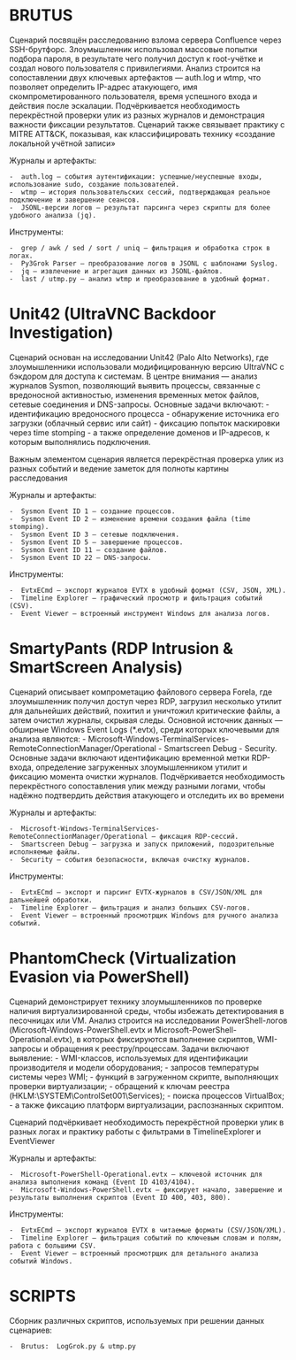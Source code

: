 #  BRUTUS
  Сценарий посвящён расследованию взлома сервера Confluence через SSH-брутфорс.
  Злоумышленник использовал массовые попытки подбора пароля, в результате чего получил доступ к root-учётке и создал нового пользователя с привилегиями.
  Анализ строится на сопоставлении двух ключевых артефактов — auth.log и wtmp, что позволяет определить IP-адрес атакующего, имя скомпрометированного пользователя, время успешного входа и действия после эскалации.
  Подчёркивается необходимость перекрёстной проверки улик из разных журналов и демонстрация важности фиксации результатов.
  Сценарий также связывает практику с MITRE ATT&CK, показывая, как классифицировать технику «создание локальной учётной записи»

  Журналы и артефакты:

    -  auth.log — события аутентификации: успешные/неуспешные входы, использование sudo, создание пользователей.
    -  wtmp — история пользовательских сессий, подтверждающая реальное подключение и завершение сеансов.
    -  JSONL-версии логов — результат парсинга через скрипты для более удобного анализа (jq).

  Инструменты:

    -  grep / awk / sed / sort / uniq — фильтрация и обработка строк в логах.
    -  Py3Grok Parser — преобразование логов в JSONL с шаблонами Syslog.
    -  jq — извлечение и агрегация данных из JSONL-файлов.
    -  last / utmp.py — анализ wtmp и преобразование в удобный формат.

#  Unit42 (UltraVNC Backdoor Investigation)
  Сценарий основан на исследовании Unit42 (Palo Alto Networks), где злоумышленники использовали модифицированную версию UltraVNC с бэкдором для доступа к системам.
  В центре внимания — анализ журналов Sysmon, позволяющий выявить процессы, связанные с вредоносной активностью, изменения временных меток файлов, сетевые соединения и DNS-запросы.
  Основные задачи включают:
    -  идентификацию вредоносного процесса
    -  обнаружение источника его загрузки (облачный сервис или сайт)
    -  фиксацию попыток маскировки через time stomping
    -  а также определение доменов и IP-адресов, к которым выполнялись подключения.
  
  Важным элементом сценария является перекрёстная проверка улик из разных событий и ведение заметок для полноты картины расследования

  Журналы и артефакты:
    
    -  Sysmon Event ID 1 — создание процессов.
    -  Sysmon Event ID 2 — изменение времени создания файла (time stomping).
    -  Sysmon Event ID 3 — сетевые подключения.
    -  Sysmon Event ID 5 — завершение процессов.
    -  Sysmon Event ID 11 — создание файлов.
    -  Sysmon Event ID 22 — DNS-запросы.

  Инструменты:

    -  EvtxECmd — экспорт журналов EVTX в удобный формат (CSV, JSON, XML).
    -  Timeline Explorer — графический просмотр и фильтрация событий (CSV).
    -  Event Viewer — встроенный инструмент Windows для анализа логов.

#   SmartyPants (RDP Intrusion & SmartScreen Analysis)
  Сценарий описывает компрометацию файлового сервера Forela, где злоумышленник получил доступ через RDP, загрузил несколько утилит для дальнейших действий, похитил и уничтожил критические файлы, а затем очистил журналы, скрывая следы.
  Основной источник данных — обширные Windows Event Logs (*.evtx), среди которых ключевыми для анализа являются:
    -  Microsoft-Windows-TerminalServices-RemoteConnectionManager/Operational
    -  Smartscreen Debug
    -  Security.
  Основные задачи включают идентификацию временной метки RDP-входа, определение загруженных злоумышленником утилит и фиксацию момента очистки журналов.
  Подчёркивается необходимость перекрёстного сопоставления улик между разными логами, чтобы надёжно подтвердить действия атакующего и отследить их во времени

  Журналы и артефакты:

    -  Microsoft-Windows-TerminalServices-RemoteConnectionManager/Operational — фиксация RDP-сессий.
    -  Smartscreen Debug — загрузка и запуск приложений, подозрительные исполняемые файлы.
    -  Security — события безопасности, включая очистку журналов.

  Инструменты:

    -  EvtxECmd — экспорт и парсинг EVTX-журналов в CSV/JSON/XML для дальнейшей обработки.
    -  Timeline Explorer — фильтрация и анализ больших CSV-логов.
    -  Event Viewer — встроенный просмотрщик Windows для ручного анализа событий.

#  PhantomCheck (Virtualization Evasion via PowerShell)
  Сценарий демонстрирует технику злоумышленников по проверке наличия виртуализированной среды, чтобы избежать детектирования в песочницах или VM.
  Анализ строится на исследовании PowerShell-логов (Microsoft-Windows-PowerShell.evtx и Microsoft-PowerShell-Operational.evtx), в которых фиксируются выполнение скриптов, WMI-запросы и обращения к реестру/процессам.
  Задачи включают выявление:
    -  WMI-классов, используемых для идентификации производителя и модели оборудования;
    -  запросов температуры системы через WMI;
    -  функций в загруженном скрипте, выполняющих проверки виртуализации;
    -  обращений к ключам реестра (HKLM:\SYSTEM\ControlSet001\Services);
    -  поиска процессов VirtualBox;
    -  а также фиксацию платформ виртуализации, распознанных скриптом.
  
  Сценарий подчёркивает необходимость перекрёстной проверки улик в разных логах и практику работы с фильтрами в TimelineExplorer и EventViewer

  Журналы и артефакты:

    -  Microsoft-PowerShell-Operational.evtx — ключевой источник для анализа выполнения команд (Event ID 4103/4104).
    -  Microsoft-Windows-PowerShell.evtx — фиксирует начало, завершение и результаты выполнения скриптов (Event ID 400, 403, 800).

  Инструменты:

    -  EvtxECmd — экспорт журналов EVTX в читаемые форматы (CSV/JSON/XML).
    -  Timeline Explorer — фильтрация событий по ключевым словам и полям, работа с большими CSV.
    -  Event Viewer — встроенный просмотрщик для детального анализа событий Windows.

#  SCRIPTS
  Сборник различных скриптов, используемых при решении данных сценариев:

    -  Brutus:  LogGrok.py & utmp.py
